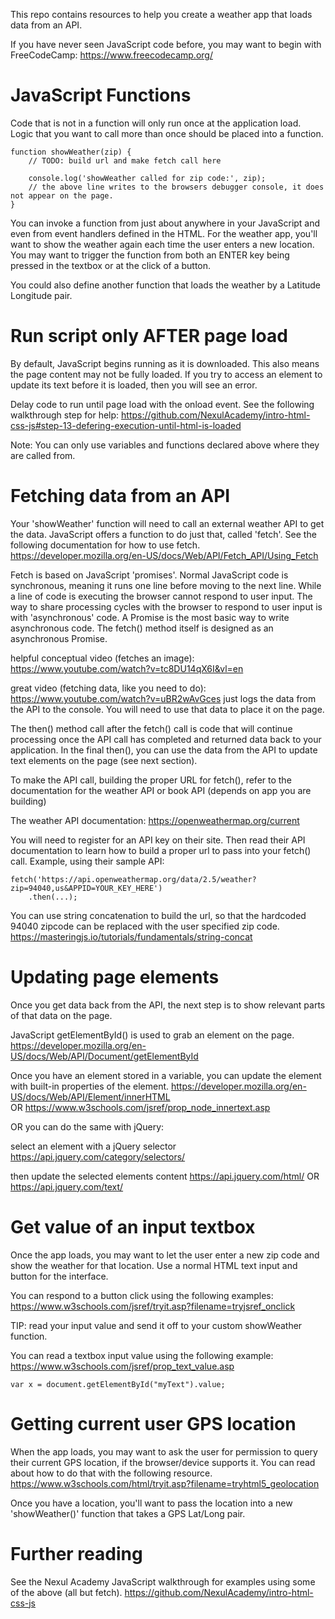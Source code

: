 
This repo contains resources to help you create a weather app that loads data from an API.

If you have never seen JavaScript code before, you may want to begin with FreeCodeCamp:
https://www.freecodecamp.org/

JavaScript Functions
====================

Code that is not in a function will only run once at the application load. Logic that you want to call more than once should be placed into a function. 

    function showWeather(zip) {
        // TODO: build url and make fetch call here
        
        console.log('showWeather called for zip code:', zip); 
        // the above line writes to the browsers debugger console, it does not appear on the page.
    }
    
You can invoke a function from just about anywhere in your JavaScript and even from event handlers defined in the HTML. For the weather app, you'll want to show the weather again each time the user enters a new location. You may want to trigger the function from both an ENTER key being pressed in the textbox or at the click of a button.

You could also define another function that loads the weather by a Latitude Longitude pair.

Run script only AFTER page load
===============================
By default, JavaScript begins running as it is downloaded.  This also means the page content may not be fully loaded. If you try to access an element to update its text before it is loaded, then you will see an error.

Delay code to run until page load with the onload event. See the following walkthrough step for help:
https://github.com/NexulAcademy/intro-html-css-js#step-13-defering-execution-until-html-is-loaded

Note: You can only use variables and functions declared above where they are called from.

Fetching data from an API
=========================

Your 'showWeather' function will need to call an external weather API to get the data. JavaScript offers a function to do just that, called 'fetch'. See the following documentation for how to use fetch.
https://developer.mozilla.org/en-US/docs/Web/API/Fetch_API/Using_Fetch 

Fetch is based on JavaScript 'promises'. Normal JavaScript code is synchronous, meaning it runs one line before moving to the next line. While a line of code is executing the browser cannot respond to user input. The way to share processing cycles with the browser to respond to user input is with 'asynchronous' code. A Promise is the most basic way to write asynchronous code. The fetch() method itself is designed as an asynchronous Promise.

helpful conceptual video (fetches an image):  
https://www.youtube.com/watch?v=tc8DU14qX6I&vl=en

great video (fetching data, like you need to do):  
https://www.youtube.com/watch?v=uBR2wAvGces
just logs the data from the API to the console. You will need to use that data to place it on the page.


The then() method call after the fetch() call is code that will continue processing once the API call has completed and returned data back to your application. In the final then(), you can use the data from the API to update text elements on the page (see next section).

To make the API call, building the proper URL for fetch(), refer to the documentation for the weather API or book API (depends on app you are building) 

The weather API documentation:
https://openweathermap.org/current

You will need to register for an API key on their site. Then read their API documentation to learn how to build a proper url to pass into your fetch() call.  Example, using their sample API:

    fetch('https://api.openweathermap.org/data/2.5/weather?zip=94040,us&APPID=YOUR_KEY_HERE')
        .then(...);

You can use string concatenation to build the url, so that the hardcoded 94040 zipcode can be replaced with the user specified zip code.
https://masteringjs.io/tutorials/fundamentals/string-concat


Updating page elements
======================

Once you get data back from the API, the next step is to show relevant parts of that data on the page.

JavaScript getElementById() is used to grab an element on the page.
https://developer.mozilla.org/en-US/docs/Web/API/Document/getElementById 

Once you have an element stored in a variable, you can update the element with built-in properties of the element.
https://developer.mozilla.org/en-US/docs/Web/API/Element/innerHTML  
OR
https://www.w3schools.com/jsref/prop_node_innertext.asp  

OR you can do the same with jQuery:

select an element with a jQuery selector  
https://api.jquery.com/category/selectors/ 

then update the selected elements content
https://api.jquery.com/html/ 
OR
https://api.jquery.com/text/  

Get value of an input textbox
==============================

Once the app loads, you may want to let the user enter a new zip code and show the weather for that location. Use a normal HTML text input and button for the interface. 

You can respond to a button click using the following examples:
https://www.w3schools.com/jsref/tryit.asp?filename=tryjsref_onclick

TIP: read your input value and send it off to your custom showWeather function.

You can read a textbox input value using the following example:
https://www.w3schools.com/jsref/prop_text_value.asp

    var x = document.getElementById("myText").value;

Getting current user GPS location
==================================

When the app loads, you may want to ask the user for permission to query their current GPS location, if the browser/device supports it. You can read about how to do that with the following resource.
https://www.w3schools.com/html/tryit.asp?filename=tryhtml5_geolocation

Once you have a location, you'll want to pass the location into a new 'showWeather()' function that takes a GPS Lat/Long pair.

Further reading
===============

See the Nexul Academy JavaScript walkthrough for examples using some of the above (all but fetch).
https://github.com/NexulAcademy/intro-html-css-js  
